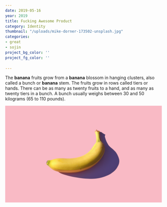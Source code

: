 ```yaml
---
date: 2019-05-16
year: 2019
title: Fucking Awesome Product
category: Identity
thumbnail: "/uploads/mike-dorner-173502-unsplash.jpg"
categories:
- great
- sojin
project_bg_color: ''
project_fg_color: ''

---
```

The **banana** fruits grow from a **banana** blossom in hanging clusters, also called a bunch or **banana** stem. The fruits grow in rows called tiers or hands. There can be as many as twenty fruits to a hand, and as many as twenty tiers in a bunch. A bunch usually weighs between 30 and 50 kilograms (65 to 110 pounds).

![](/uploads/mike-dorner-173502-unsplash.jpg)
